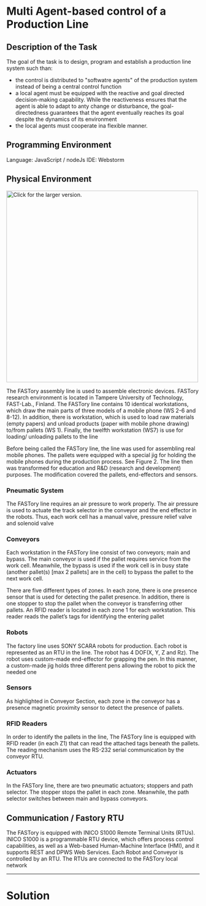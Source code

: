 # Multi Agent-based control of a Production Line

## Description of the Task
The goal of the task is to design, program and establish a production line system such than:
* the control is distributed to "softwatre agents" of the production system instead of being a central control function
* a local agent must be equipped with the reactive and goal directed decision-making capability. While the reactiveness ensures that the agent is able to adapt to anty change or disturbance, the goal-directedness guarantees that the agent eventually reaches its goal despite the dynamics of its environment
* the local agents must cooperate ina flexible manner. 

## Programming Environment
Language: JavaScript / nodeJs
IDE: Webstorm

## Physical Environment

<a href="https://drive.google.com/uc?export=view&id=1V7rXDKlPRdt0Ys3_nBNnIPnGuYmDiw1a"><img src="https://drive.google.com/uc?export=view&id=1V7rXDKlPRdt0Ys3_nBNnIPnGuYmDiw1a" style="width: 500px; max-width: 100%; height: auto" title="Click for the larger version." /></a>

The FASTory assembly line is used to assemble electronic devices. FASTory research environment is located in Tampere University of Technology, FAST-Lab., Finland. The FASTory line contains 10 identical workstations, which draw the main parts of three models of a mobile phone (WS 2-6 and 8-12). In addition, there is workstation, which is used to load raw materials (empty papers) and unload products (paper with mobile phone drawing) to/from pallets (WS 1). Finally, the twelfth workstation (WS7) is use for loading/ unloading pallets to the line

Before being called the FASTory line, the line was used for assembling real mobile phones. The pallets were equipped with a special jig for holding the mobile phones during the production process. See Figure 2. The line then was transformed for education and R&D
(research and development) purposes. The modification covered the pallets, end-effectors and sensors.

### Pneumatic System
The FASTory line requires an air pressure to work properly. The air pressure is used to actuate the track selector in the conveyor and the end effector in the robots. Thus, each work cell has a manual valve, pressure relief valve and solenoid valve

### Conveyors

Each workstation in the FASTory line consist of two conveyors; main and bypass. The main conveyor is used if the pallet requires service from the work cell. Meanwhile, the bypass is used if the work cell is in busy state (another pallet(s) [max 2 pallets] are in the cell) to bypass the pallet to the next work cell. 

There are five different types of zones. In each zone, there is one presence sensor that is used for detecting the pallet presence.
In addition, there is one stopper to stop the pallet when the conveyor is transferring other pallets. An RFID reader is located in each zone 1 for each workstation. This reader reads the pallet’s tags for identifying the entering pallet

### Robots

The factory line uses SONY SCARA robots for production. Each robot is represented as an RTU in the line. The robot has 4 DOF(X, Y, Z and Rz). The robot uses custom-made end-effector for grapping the pen. In this manner, a custom-made jig holds three different pens allowing the robot to pick the needed one

### Sensors

As highlighted in Conveyor Section, each zone in the conveyor has a presence magnetic proximity sensor to detect the presence of pallets.

### RFID Readers

In order to identify the pallets in the line, The FASTory line is equipped with RFID reader (in each Z1) that can read the attached tags beneath the pallets. The reading mechanism uses the RS-232 serial communication by the conveyor RTU.

### Actuators
In the FASTory line, there are two pneumatic actuators; stoppers and path selector. The stopper stops the pallet in each zone. Meanwhile, the path selector switches between main and bypass conveyors.

## Communication / Fastory RTU
The FASTory is equipped with INICO S1000 Remote Terminal Units (RTUs). INICO S1000 is a programmable RTU device, which offers process control capabilities, as well as a Web-based Human-Machine Interface (HMI), and it supports REST and DPWS Web Services. Each Robot and Conveyor is controlled by an RTU. The RTUs are connected to the FASTory local network 


----------------------------------------------------------------------------------------------------------------------------------------


# Solution
